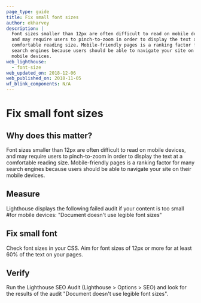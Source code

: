 ```yaml
---
page_type: guide
title: Fix small font sizes
author: ekharvey
description: |
  Font sizes smaller than 12px are often difficult to read on mobile devices,
  and may require users to pinch-to-zoom in order to display the text at a
  comfortable reading size. Mobile-friendly pages is a ranking factor for many
  search engines because users should be able to navigate your site on their
  mobile devices.  
web_lighthouse:
  - font-size
web_updated_on: 2018-12-06
web_published_on: 2018-11-05
wf_blink_components: N/A
---
```


# Fix small font sizes

## Why does this matter?

Font sizes smaller than 12px are often difficult to read on mobile devices, and
may require users to pinch-to-zoom in order to display the text at a comfortable
reading size. Mobile-friendly pages is a ranking factor for many search engines
because users should be able to navigate your site on their mobile devices.

## Measure

Lighthouse displays the following failed audit if your content is too small #for
mobile devices: "Document doesn't use legible font sizes"

## Fix small font

Check font sizes in your CSS. Aim for font sizes of 12px or more for at least
60% of the text on your pages. 

## Verify

Run the Lighthouse SEO Audit (Lighthouse > Options > SEO) and look for the
results of the audit "Document doesn't use legible font sizes".
